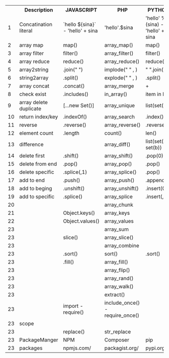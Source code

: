 <html>

<table>
  <tr>
    <th></th>
    <th>Description </th>
    <th>JAVASCRIPT</th>
    <th>PHP</th>
    <th>PYTHON</th>
    <th>Note</th>
  </tr>
  <tr>
    <td>1</td>
    <td>Concatination literal</td>
    <td>`hello ${sina}` - 'hello' + sina</td>
    <td>'hello'.$sina</td>
    <td>'hello' %s (sina) - 'hello' + sina</td>
    <td></td>
  </tr>
  <tr>
    <td>2</td>
    <td>array map</td>
    <td>map()</td>
    <td>array_map()</td>
    <td>map()</td>
    <td></td>
  </tr>
  <tr>
    <td>3</td>
    <td>array filter</td>
    <td>filter()</td>
    <td>array_filter()</td>
    <td>filter()</td>
    <td></td>
  </tr>
  <tr>
    <td>4</td>
    <td>array reduce</td>
    <td>reduce()</td>
    <td>array_reduce()</td>
    <td>reduce()</td>
    <td></td>
  </tr>
  <tr>
    <td>5</td>
    <td>array2string</td>
    <td>.join(" ")</td>
    <td>implode(" " , )</td>
    <td>" ".join()</td>
    <td></td>
  </tr>
  <tr>
    <td>6</td>
    <td>string2array</td>
    <td>.split()</td>
    <td>explode(" " , )</td>
    <td>.split()</td>
    <td></td>
  </tr>
  <tr>
    <td>7</td>
    <td>array concat</td>
    <td>.concat()</td>
    <td>array_merge</td>
    <td> + </td>
    <td></td>
  </tr>
  <tr>
    <td>8</td>
    <td>check exist</td>
    <td>.includes()</td>
    <td>in_array()</td>
    <td> item in list </td>
    <td></td>
  </tr>
  <tr>
    <td>9</td>
    <td>array delete duplicate</td>
    <td>[...new Set()]</td>
    <td>array_unique</td>
    <td>list(set())</td>
    <td>_.uniq</td>
  </tr>
  <tr>
    <td>10</td>
    <td>return index/key</td>
    <td>.indexOf()</td>
    <td>array_search</td>
    <td>.index()</td>
    <td></td>
  </tr>
  <tr>
    <td>11</td>
    <td>reverse</td>
    <td>.reverse()</td>
    <td>array_reverse()</td>
    <td>.reverse()</td>
    <td></td>
  </tr>
  <tr>
    <td>12</td>
    <td>element count</td>
    <td>.length</td>
    <td>count() </td>
    <td>len() </td>
    <td></td>
  </tr>
  <tr>
    <td>13</td>
    <td>difference</td>
    <td></td>
    <td>array_diff() </td>
    <td>list(set(a)-set(b))</td>
    <td>_.difference()</td>
  </tr>
  <tr>
    <td>14</td>
    <td>delete first</td>
    <td>.shift()</td>
    <td>array_shift() </td>
    <td>.pop(0)</td>
    <td></td>
    
  </tr>
  <tr>
    <td>15</td>
    <td>delete from end</td>
    <td>.pop()</td>
    <td>array_pop() </td>
    <td>.pop()</td>
    <td></td>
  </tr>
  <tr>
    <td>16</td>
    <td>delete specific</td>
    <td>.splice(,1)</td>
    <td>array_splice() </td>
    <td>.pop()</td>
    <td></td>
  </tr>
  <tr>
    <td>17</td>
    <td>add to end</td>
    <td>.push()</td>
    <td>array_push() </td>
    <td>.append()</td>
    <td></td>
  
  </tr>
  <tr>
    <td>18</td>
    <td>add to beging</td>
    <td>.unshift()</td>
    <td>array_unshift() </td>
    <td>.insert(0,)</td>
    <td></td>
  </tr>
  <tr>
    <td>19</td>
    <td>add to specific</td>
    <td>.splice()</td>
    <td>array_splice </td>
    <td>.insert(,)</td>
    <td></td>
  </tr>
  <tr>
    <td>20</td>
    <td></td>
    <td></td>
    <td>array_chunk</td>
    <td></td>
    <td></td>
  </tr>
  <tr>
    <td>21</td>
    <td></td>
    <td>Object.keys()</td>
    <td>array_keys</td>
    <td></td>
    <td></td>
  </tr>
  <tr>
    <td>22</td>
    <td></td>
    <td>Object.values()</td>
    <td>array_values</td>
    <td></td>
    <td></td>
  </tr>
  <tr>
    <td>23</td>
    <td></td>
    <td></td>
    <td>array_sum</td>
    <td></td>
    <td></td>
  </tr>
  <tr>
    <td>23</td>
    <td></td>
    <td>slice()</td>
    <td>array_slice()</td>
    <td></td>
    <td></td>
  </tr>
  <tr>
    <td>23</td>
    <td></td>
    <td></td>
    <td>array_combine</td>
    <td></td>
    <td></td>
  </tr>
  <tr>
    <td>23</td>
    <td></td>
    <td>.sort()</td>
    <td>sort()</td>
    <td>.sort()</td>
    <td></td>
  </tr>
  <tr>
    <td>23</td>
    <td></td>
    <td>.fill()</td>
    <td>array_fill()</td>
    <td></td>
    <td></td>
  </tr>
  <tr>
    <td>23</td>
    <td></td>
    <td></td>
    <td>array_flip()</td>
    <td></td>
    <td></td>
  </tr>
  <tr>
    <td>23</td>
    <td></td>
    <td></td>
    <td>array_rand()</td>
    <td></td>
    <td></td>
  </tr>
  <tr>
    <td>23</td>
    <td></td>
    <td></td>
    <td>array_walk()</td>
    <td></td>
    <td></td>
  </tr>
  <tr>
    <td>23</td>
    <td></td>
    <td></td>
    <td>extract()</td>
    <td></td>
    <td></td>
  </tr>
  <tr>
    <td>23</td>
    <td></td>
    <td>import - require()</td>
    <td>include_once() - require_once()</td>
    <td></td>
    <td></td>
  </tr>
  <tr>
    <td>23</td>
    <td>scope</td>
    <td></td>
    <td></td>
    <td></td>
    <td></td>
  </tr>
  <tr>
    <td>23</td>
    <td></td>
    <td>replace()</td>
    <td>str_replace</td>
    <td></td>
    <td></td>
  </tr>
  <tr>
    <td>23</td>
    <td>PackageManger</td>
    <td>NPM</td>
    <td>Composer</td>
    <td>pip</td>
    <td></td>
  </tr>
  <tr>
    <td>23</td>
    <td>packages</td>
    <td>npmjs.com/</td>
    <td>packagist.org/</td>
    <td>pypi.org/</td>
    <td></td>
  </tr>
  
   
  
</table>

</body>
</html>
